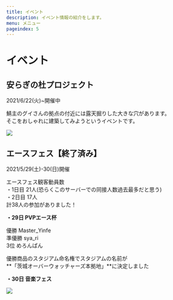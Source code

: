 ```yaml
---
title: イベント
description: イベント情報の紹介をします。
menu: メニュー
pageindex: 5
---
```

# イベント

## 安らぎの杜プロジェクト

2021/6/22(火)~開催中

鯖主のグイさんの拠点の付近には露天掘りした大きな穴があります。\
そこをおしゃれに建築してみようというイベントです。

![](/img/2021-06-26_13.43.08.png)

## エースフェス【終了済み】

2021/5/29(土)-30(日)開催

エースフェス観客動員数\
・1日目 21人(恐らくこのサーバーでの同接人数過去最多だと思う)\
・2日目 17人\
計38人の参加がありました！

**・29日 PVPエース杯**

優勝 Master_Yinfe \
準優勝 sya_ri \
3位 めろんぱん

優勝商品のスタジアム命名権でスタジアムの名前が\
**「茨城オーバーウォッチャーズ本拠地」**に決定しました

**・30日 音楽フェス**

![](/img/2021-05-16_12.38.53.png)